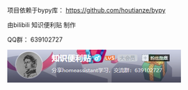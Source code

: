 项目依赖于bypy库：
https://github.com/houtianze/bypy

由bilibili 知识便利贴 制作

QQ群： 639102727

![alt text](image.png)